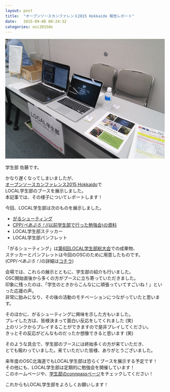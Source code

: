 ```yaml
---
layout: post
title:  "オープンソースカンファレンス2015 Hokkaido 報告レポート"
date:   2015-09-06 00:24:32
categories: osc2015do
---
```


![LOCAL学生部展示ブースの様子](/static/img/osc2015do/IMG_20150613_121645.jpg)

学生部 佐藤です。

かなり遅くなってしまいましたが、  
[オープンソースカンファレンス2015 Hokkaido](http://www.ospn.jp/osc2015-do/)で   
LOCAL学生部のブースを展示しました。  
本記事では、その様子についてレポートします！

今回、LOCAL学生部は次のものを展示しました。
- [がるシューティング](http://9leap.net/games/4261)
- [CPP/*ぺあぷろ！*/(以前学生部で行った勉強会)の資料](http://aruneko.github.io/cpp/)
- LOCAL学生部ステッカー
- LOCAL学生部パンフレット

「がるシューティング」は[第6回LOCAL学生部総大会]()での成果物、  
ステッカーとパンフレットは今回のOSCのために用意したものです。  
(CPP/*ぺあぷろ！*/の詳細は[コチラ](http://connpass.com/event/10090/))

会場では、これらの展示とともに、学生部の紹介も行いました。  
OSC開始直後から多くの方がブースに立ち寄っていただきました。  
印象に残ったのは、「学生のときからこんなにに頑張っていてすごいね！」といった応援の声。  
非常に励みになり、その後の活動のモチベーションにつながっていたと思います。

そのほかに、がるシューティングに興味を示した方もいました。  
プレイした方は、皆様決まって面白い反応をしてくれました (笑)  
上のリンクからプレイすることができますので是非プレイしてください。  
きっとその反応がどんなものだったか想像できると思います (笑)  

そのような具合で、学生部のブースには終始多くの方が来ていただき、  
とても賑わっていました。来ていただいた皆様、ありがとうございました。  

来年度のOSC北海道でもLOCAL学生部は恐らくブースを展示する予定です！  
その他にも、LOCAL学生部は定期的に勉強会を開催しています！  
このホームページや、[学生部のconnpassページ](http://connpass.com/user/local_students/)をチェックしてください！

これからもLOCAL学生部をよろしくお願いします！
